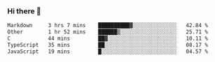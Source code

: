 ### Hi there 👋

<!--
**WShiBin/WShiBin** is a ✨ _special_ ✨ repository because its `README.md` (this file) appears on your GitHub profile.

Here are some ideas to get you started:

- 🔭 I’m currently working on ...
- 🌱 I’m currently learning ...
- 👯 I’m looking to collaborate on ...
- 🤔 I’m looking for help with ...
- 💬 Ask me about ...
- 📫 How to reach me: ...
- 😄 Pronouns: ...
- ⚡ Fun fact: ...
-->

<!--START_SECTION:waka-->

```txt
Markdown     3 hrs 7 mins    ██████████▓░░░░░░░░░░░░░░   42.84 %
Other        1 hr 52 mins    ██████▒░░░░░░░░░░░░░░░░░░   25.71 %
C            44 mins         ██▓░░░░░░░░░░░░░░░░░░░░░░   10.11 %
TypeScript   35 mins         ██░░░░░░░░░░░░░░░░░░░░░░░   08.17 %
JavaScript   19 mins         █░░░░░░░░░░░░░░░░░░░░░░░░   04.57 %
```

<!--END_SECTION:waka-->
